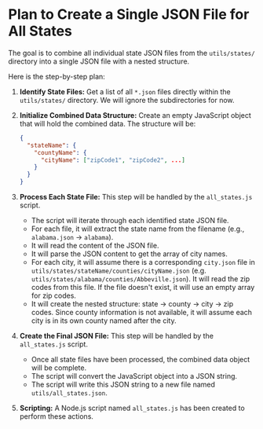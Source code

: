 # Plan to Create a Single JSON File for All States

The goal is to combine all individual state JSON files from the `utils/states/` directory into a single JSON file with a nested structure.


Here is the step-by-step plan:

1. **Identify State Files:** Get a list of all `*.json` files directly within the `utils/states/` directory. We will ignore the subdirectories for now.

2. **Initialize Combined Data Structure:** Create an empty JavaScript object that will hold the combined data. The structure will be:
   ```json
   {
     "stateName": {
       "countyName": {
         "cityName": ["zipCode1", "zipCode2", ...]
       }
     }
   }
   ```

3. **Process Each State File:** This step will be handled by the `all_states.js` script.
   - The script will iterate through each identified state JSON file.
   - For each file, it will extract the state name from the filename (e.g., `alabama.json` -> `alabama`).
   - It will read the content of the JSON file.
   - It will parse the JSON content to get the array of city names.
   - For each city, it will assume there is a corresponding `city.json` file in `utils/states/stateName/counties/cityName.json` (e.g. `utils/states/alabama/counties/Abbeville.json`). It will read the zip codes from this file. If the file doesn't exist, it will use an empty array for zip codes.
   - It will create the nested structure: state -> county -> city -> zip codes. Since county information is not available, it will assume each city is in its own county named after the city.

4. **Create the Final JSON File:** This step will be handled by the `all_states.js` script.
   - Once all state files have been processed, the combined data object will be complete.
   - The script will convert the JavaScript object into a JSON string.
   - The script will write this JSON string to a new file named `utils/all_states.json`.

5. **Scripting:** A Node.js script named `all_states.js` has been created to perform these actions.